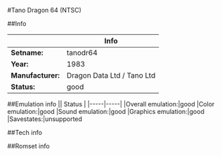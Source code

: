 #Tano Dragon 64 (NTSC)

##Info

||Info|
|-----|-----|
|**Setname:**|tanodr64
|**Year:**|1983
|**Manufacturer:**|Dragon Data Ltd / Tano Ltd
|**Status:**|good

##Emulation info
|| Status |
|-----|-----|
|Overall emulation:|good
|Color emulation:|good
|Sound emulation:|good
|Graphics emulation:|good
|Savestates:|unsupported

##Tech info

##Romset info

<!--- START OF EDITED COMMENT DO NOT TOUCH TEXT ABOVE-->
